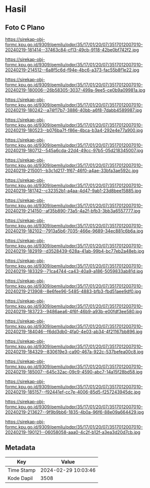 # Hasil

## Foto C Plano

https://sirekap-obj-formc.kpu.go.id/9309/pemilu/pdpr/35/17/01/20/07/3517012007010-20240219-181414--37463c84-cf13-49cb-9118-42be0bf742f2.jpg

https://sirekap-obj-formc.kpu.go.id/9309/pemilu/pdpr/35/17/01/20/07/3517012007010-20240219-214512--6a8f5c6d-f94e-4bc6-a373-fac55b8f1e22.jpg

https://sirekap-obj-formc.kpu.go.id/9309/pemilu/pdpr/35/17/01/20/07/3517012007010-20240219-180006--26b58305-3037-499a-9ee5-ce0b9a09981a.jpg

https://sirekap-obj-formc.kpu.go.id/9309/pemilu/pdpr/35/17/01/20/07/3517012007010-20240219-180242--a74f17b7-3886-40bb-a6f8-7dabb4589987.jpg

https://sirekap-obj-formc.kpu.go.id/9309/pemilu/pdpr/35/17/01/20/07/3517012007010-20240219-180523--b076ba7f-f86e-4bca-b3a4-292e4e77a900.jpg

https://sirekap-obj-formc.kpu.go.id/9309/pemilu/pdpr/35/17/01/20/07/3517012007010-20240219-180712--545a6cda-22d4-49cc-97b5-05d218345007.jpg

https://sirekap-obj-formc.kpu.go.id/9309/pemilu/pdpr/35/17/01/20/07/3517012007010-20240219-215001--b3c1d217-1f67-46f0-a4ae-33bfa3ae592c.jpg

https://sirekap-obj-formc.kpu.go.id/9309/pemilu/pdpr/35/17/01/20/07/3517012007010-20240219-181742--c32352b1-a4aa-4d47-9ab1-23d8bee15885.jpg

https://sirekap-obj-formc.kpu.go.id/9309/pemilu/pdpr/35/17/01/20/07/3517012007010-20240219-214150--af35b890-73a5-4a2f-bfb3-3bb3a6557777.jpg

https://sirekap-obj-formc.kpu.go.id/9309/pemilu/pdpr/35/17/01/20/07/3517012007010-20240219-182102--7913a5b6-7035-466e-9689-34ec881c6b6a.jpg

https://sirekap-obj-formc.kpu.go.id/9309/pemilu/pdpr/35/17/01/20/07/3517012007010-20240219-182919--d3528439-628a-41ab-99b4-bc77eb2a48eb.jpg

https://sirekap-obj-formc.kpu.go.id/9309/pemilu/pdpr/35/17/01/20/07/3517012007010-20240219-183329--71ca4744-ca43-40a9-a186-5059833ab81d.jpg

https://sirekap-obj-formc.kpu.go.id/9309/pemilu/pdpr/35/17/01/20/07/3517012007010-20240219-213908--8e6fee96-5485-4883-bfb3-fbd51aee9df0.jpg

https://sirekap-obj-formc.kpu.go.id/9309/pemilu/pdpr/35/17/01/20/07/3517012007010-20240219-183723--9486aea6-4f6f-46b9-a93b-e00fdf3ee580.jpg

https://sirekap-obj-formc.kpu.go.id/9309/pemilu/pdpr/35/17/01/20/07/3517012007010-20240219-184046--f6dd3db0-4fa0-4e03-ab34-4f21167bb896.jpg

https://sirekap-obj-formc.kpu.go.id/9309/pemilu/pdpr/35/17/01/20/07/3517012007010-20240219-184329--830619e3-ca90-467a-922c-537befea00c8.jpg

https://sirekap-obj-formc.kpu.go.id/9309/pemilu/pdpr/35/17/01/20/07/3517012007010-20240219-185007--645c32ac-09c9-4590-abc7-14a15f28bd58.jpg

https://sirekap-obj-formc.kpu.go.id/9309/pemilu/pdpr/35/17/01/20/07/3517012007010-20240219-185157--f92441ef-cc7e-4006-85d5-f257243945dc.jpg

https://sirekap-obj-formc.kpu.go.id/9309/pemilu/pdpr/35/17/01/20/07/3517012007010-20240219-213627--9f9b9bb6-1835-4b0a-96f6-88e09a664429.jpg

https://sirekap-obj-formc.kpu.go.id/9309/pemilu/pdpr/35/17/01/20/07/3517012007010-20240219-190121--06058058-aaa0-4c2f-b12f-a3ea3d20d7cb.jpg


## Metadata

| Key        | Value               |
| ---------- | ------------------- |
| Time Stamp | 2024-02-29 10:03:46 |
| Kode Dapil | 3508                |



